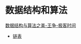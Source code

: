 # 数据结构和算法

[数据结构与算法之美-王争-极客时间](https://time.geekbang.org/column/intro/126)

- [链表](./linked-list/note.md)
